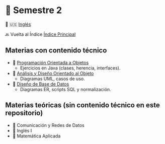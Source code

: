 # 📘 Semestre 2

🔄 🇺🇸 [Inglés](README.md)

🔙 Vuelta al Índice [Índice Principal](../README.es.md)

## Materias con contenido técnico

- 📁 [Programación Orientada a Objetos](./poo)
  - Ejercicios en Java (clases, herencia, interfaces).
- 📁 [Análisis y Diseño Orientado al Objeto](./analisis-diseno-oo)
  - Diagramas UML, casos de uso.
- 📁 [Diseño de Base de Datos](./diseno-bd)
  - Diagramas ER, scripts SQL y normalización.

## Materias teóricas (sin contenido técnico en este repositorio)

- 🧠 Comunicación y Redes de Datos
- 🧠 Inglés I
- 🧠 Matemática Aplicada
